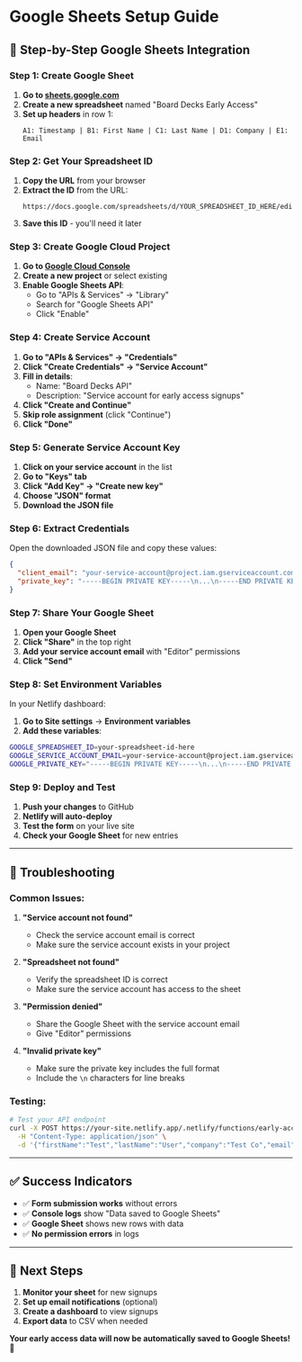 # Google Sheets Setup Guide

## 🚀 **Step-by-Step Google Sheets Integration**

### **Step 1: Create Google Sheet**

1. **Go to [sheets.google.com](https://sheets.google.com)**
2. **Create a new spreadsheet** named "Board Decks Early Access"
3. **Set up headers** in row 1:
   ```
   A1: Timestamp | B1: First Name | C1: Last Name | D1: Company | E1: Email
   ```

### **Step 2: Get Your Spreadsheet ID**

1. **Copy the URL** from your browser
2. **Extract the ID** from the URL:
   ```
   https://docs.google.com/spreadsheets/d/YOUR_SPREADSHEET_ID_HERE/edit
   ```
3. **Save this ID** - you'll need it later

### **Step 3: Create Google Cloud Project**

1. **Go to [Google Cloud Console](https://console.cloud.google.com)**
2. **Create a new project** or select existing
3. **Enable Google Sheets API**:
   - Go to "APIs & Services" → "Library"
   - Search for "Google Sheets API"
   - Click "Enable"

### **Step 4: Create Service Account**

1. **Go to "APIs & Services" → "Credentials"**
2. **Click "Create Credentials" → "Service Account"**
3. **Fill in details**:
   - Name: "Board Decks API"
   - Description: "Service account for early access signups"
4. **Click "Create and Continue"**
5. **Skip role assignment** (click "Continue")
6. **Click "Done"**

### **Step 5: Generate Service Account Key**

1. **Click on your service account** in the list
2. **Go to "Keys" tab**
3. **Click "Add Key" → "Create new key"**
4. **Choose "JSON" format**
5. **Download the JSON file**

### **Step 6: Extract Credentials**

Open the downloaded JSON file and copy these values:

```json
{
  "client_email": "your-service-account@project.iam.gserviceaccount.com",
  "private_key": "-----BEGIN PRIVATE KEY-----\n...\n-----END PRIVATE KEY-----\n"
}
```

### **Step 7: Share Your Google Sheet**

1. **Open your Google Sheet**
2. **Click "Share"** in the top right
3. **Add your service account email** with "Editor" permissions
4. **Click "Send"**

### **Step 8: Set Environment Variables**

In your Netlify dashboard:

1. **Go to Site settings** → **Environment variables**
2. **Add these variables**:

```bash
GOOGLE_SPREADSHEET_ID=your-spreadsheet-id-here
GOOGLE_SERVICE_ACCOUNT_EMAIL=your-service-account@project.iam.gserviceaccount.com
GOOGLE_PRIVATE_KEY="-----BEGIN PRIVATE KEY-----\n...\n-----END PRIVATE KEY-----\n"
```

### **Step 9: Deploy and Test**

1. **Push your changes** to GitHub
2. **Netlify will auto-deploy**
3. **Test the form** on your live site
4. **Check your Google Sheet** for new entries

---

## 🔧 **Troubleshooting**

### **Common Issues:**

1. **"Service account not found"**
   - Check the service account email is correct
   - Make sure the service account exists in your project

2. **"Spreadsheet not found"**
   - Verify the spreadsheet ID is correct
   - Make sure the service account has access to the sheet

3. **"Permission denied"**
   - Share the Google Sheet with the service account email
   - Give "Editor" permissions

4. **"Invalid private key"**
   - Make sure the private key includes the full format
   - Include the `\n` characters for line breaks

### **Testing:**

```bash
# Test your API endpoint
curl -X POST https://your-site.netlify.app/.netlify/functions/early-access \
  -H "Content-Type: application/json" \
  -d '{"firstName":"Test","lastName":"User","company":"Test Co","email":"test@example.com"}'
```

---

## ✅ **Success Indicators**

- ✅ **Form submission works** without errors
- ✅ **Console logs** show "Data saved to Google Sheets"
- ✅ **Google Sheet** shows new rows with data
- ✅ **No permission errors** in logs

---

## 🎯 **Next Steps**

1. **Monitor your sheet** for new signups
2. **Set up email notifications** (optional)
3. **Create a dashboard** to view signups
4. **Export data** to CSV when needed

**Your early access data will now be automatically saved to Google Sheets!** 🚀 